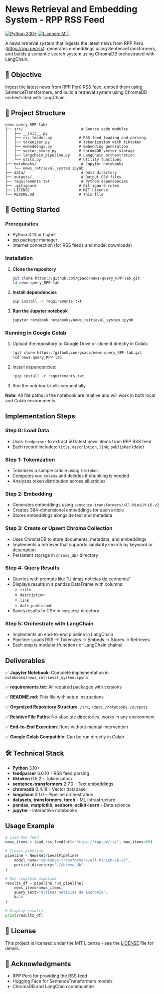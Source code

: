 # News Retrieval and Embedding System - RPP RSS Feed

[![Python 3.10+](https://img.shields.io/badge/python-3.10+-blue.svg)](https://www.python.org/downloads/)
[![License: MIT](https://img.shields.io/badge/License-MIT-yellow.svg)](https://opensource.org/licenses/MIT)

A news retrieval system that ingests the latest news from RPP Perú (https://rpp.pe/rss), generates embeddings using SentenceTransformers, and builds a semantic search system using ChromaDB orchestrated with LangChain.

## 🎯 Objective

Ingest the latest news from RPP Perú RSS feed, embed them using SentenceTransformers, and build a retrieval system using ChromaDB orchestrated with LangChain.

## 📁 Project Structure

```
news-query_RPP-lab/
├── src/                          # Source code modules
│   ├── __init__.py
│   ├── rss_loader.py            # RSS feed loading and parsing
│   ├── tokenizer.py             # Tokenization with tiktoken
│   ├── embeddings.py            # Embedding generation
│   ├── vector_store.py          # ChromaDB vector storage
│   ├── langchain_pipeline.py    # LangChain orchestration
│   └── utils.py                 # Utility functions
├── notebooks/                    # Jupyter notebooks
│   └── news_retrieval_system.ipynb
├── data/                         # Data directory
├── outputs/                      # Output CSV files
├── requirements.txt              # Python dependencies
├── .gitignore                   # Git ignore rules
├── LICENSE                      # MIT License
└── README.md                    # This file
```

## 🚀 Getting Started

### Prerequisites

- Python 3.10 or higher
- pip package manager
- Internet connection (for RSS feeds and model downloads)

### Installation

1. **Clone the repository**
   ```bash
   git clone https://github.com/gsaco/news-query_RPP-lab.git
   cd news-query_RPP-lab
   ```

2. **Install dependencies**
   ```bash
   pip install -r requirements.txt
   ```

3. **Run the Jupyter notebook**
   ```bash
   jupyter notebook notebooks/news_retrieval_system.ipynb
   ```

### Running in Google Colab

1. Upload the repository to Google Drive or clone it directly in Colab:
   ```python
   !git clone https://github.com/gsaco/news-query_RPP-lab.git
   %cd news-query_RPP-lab
   ```

2. Install dependencies:
   ```python
   !pip install -r requirements.txt
   ```

3. Run the notebook cells sequentially

**Note**: All file paths in the notebook are relative and will work in both local and Colab environments.

## Implementation Steps

### Step 0: Load Data
- Uses `feedparser` to extract 50 latest news items from RPP RSS feed
- Each record includes: `title`, `description`, `link`, `published` (date)

### Step 1: Tokenization
- Tokenizes a sample article using `tiktoken`
- Computes `num_tokens` and decides if chunking is needed
- Analyzes token distribution across all articles

### Step 2: Embedding
- Generates embeddings using `sentence-transformers/all-MiniLM-L6-v2`
- Creates 384-dimensional embeddings for each article
- Stores embeddings alongside text and metadata

### Step 3: Create or Upsert Chroma Collection
- Uses ChromaDB to store documents, metadata, and embeddings
- Implements a retriever that supports similarity search by keyword or description
- Persistent storage in `chroma_db/` directory

### Step 4: Query Results
- Queries with prompts like "Últimas noticias de economía"
- Displays results in a pandas DataFrame with columns:
  - `title`
  - `description`
  - `link`
  - `date_published`
- Saves results to CSV in `outputs/` directory

### Step 5: Orchestrate with LangChain
- Implements an end-to-end pipeline in LangChain
- Pipeline: Loads RSS → Tokenizes → Embeds → Stores → Retrieves
- Each step is modular (functions or LangChain chains)

## Deliverables

✅ **Jupyter Notebook**: Complete implementation in `notebooks/news_retrieval_system.ipynb`

✅ **requirements.txt**: All required packages with versions

✅ **README.md**: This file with setup instructions

✅ **Organized Repository Structure**: `/src`, `/data`, `/notebooks`, `/outputs`

✅ **Relative File Paths**: No absolute directories, works in any environment

✅ **End-to-End Execution**: Runs without manual intervention

✅ **Google Colab Compatible**: Can be run directly in Colab

## 🛠️ Technical Stack

- **Python** 3.10+
- **feedparser** 6.0.10 - RSS feed parsing
- **tiktoken** 0.5.2 - Tokenization
- **sentence-transformers** 2.7.0 - Text embeddings
- **chromadb** 0.4.18 - Vector database
- **langchain** 0.1.0 - Pipeline orchestration
- **datasets**, **transformers**, **torch** - ML infrastructure
- **pandas**, **matplotlib**, **seaborn**, **scikit-learn** - Data science
- **jupyter** - Interactive notebooks

## Usage Example

```python
# Load RSS feed
news_items = load_rss_feed(url="https://rpp.pe/rss", max_items=50)

# Create pipeline
pipeline = NewsRetrievalPipeline(
    model_name="sentence-transformers/all-MiniLM-L6-v2",
    persist_directory="./chroma_db"
)

# Run complete pipeline
results_df = pipeline.run_pipeline(
    news_items=news_items,
    query_text="Últimas noticias de economía",
    k=10
)

# Display results
print(results_df)
```

## 📄 License

This project is licensed under the MIT License - see the [LICENSE](LICENSE) file for details.

## 🙏 Acknowledgments

- RPP Perú for providing the RSS feed
- Hugging Face for SentenceTransformers models
- ChromaDB and LangChain communities
